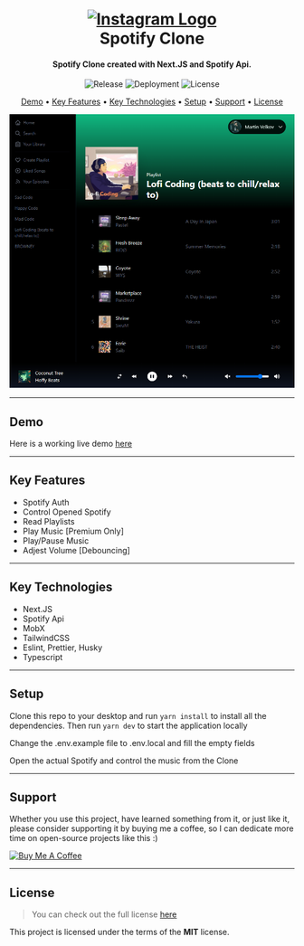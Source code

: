 <h1 align="center">
  <a href="https://spotify-clone-martstech.vercel.app">
    <img width="180px" src="https://upload.wikimedia.org/wikipedia/commons/thumb/1/19/Spotify_logo_without_text.svg/2048px-Spotify_logo_without_text.svg.png" alt="Instagram Logo" />
  </a>
  <br />
  Spotify Clone
  <br />
</h1>

<h4 align="center">
   Spotify Clone created with Next.JS and Spotify Api</a>.
</h4>

<p align="center">
   <img src="https://img.shields.io/github/v/release/MartsTech/spotify-clone" alt="Release" />
   <img src="https://vercelbadge.vercel.app/api/MartsTech/spotify-clone" alt="Deployment" />
   <img src="https://img.shields.io/github/license/MartsTech/spotify-clone" alt="License" />
</p>

<p align="center">
  <a href="#demo">Demo</a> •
  <a href="#key-features">Key Features</a> •
  <a href="#key-technologies">Key Technologies</a> •
  <a href="#setup">Setup</a> •
  <a href="#support">Support</a> •
  <a href="#license">License</a>
</p>

![Home Screenshot](images/home.png?raw=true "Player")

---

## Demo
Here is a working live demo [here](https://spotify-clone-martstech.vercel.app)  

---

## Key Features

- Spotify Auth
- Control Opened Spotify
- Read Playlists
- Play Music [Premium Only]
- Play/Pause Music
- Adjest Volume [Debouncing]

---

## Key Technologies

- Next.JS
- Spotify Api
- MobX
- TailwindCSS
- Eslint, Prettier, Husky
- Typescript

---

## Setup

Clone this repo to your desktop and run `yarn install` to install all the dependencies.
Then run `yarn dev` to start the application locally

Change the .env.example file to .env.local and fill the empty fields

Open the actual Spotify and control the music from the Clone

---

## Support

Whether you use this project, have learned something from it, or just like it, please consider supporting it by buying me a coffee, so I can dedicate more time on open-source projects like this :)

<a href="https://www.buymeacoffee.com/martstech" target="_blank">
  <img src="https://cdn.buymeacoffee.com/buttons/v2/default-yellow.png" alt="Buy Me A Coffee" height="60px" width="217px" />
</a>

---

## License

>You can check out the full license [here](https://github.com/MartsTech/spotify-clone/blob/main/LICENSE)

This project is licensed under the terms of the **MIT** license.
